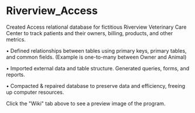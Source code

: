 # Riverview_Access

Created Access relational database for fictitious Riverview Veterinary Care Center to track patients and their owners, billing, products, and other metrics. 

•	Defined relationships between tables using primary keys, primary tables, and common fields. (Example is one-to-many between Owner and Animal)

•	Imported external data and table structure. Generated queries, forms, and reports.

•	Compacted & repaired database to preserve data and efficiency, freeing up computer resources.

Click the "Wiki" tab above to see a preview image of the program.
